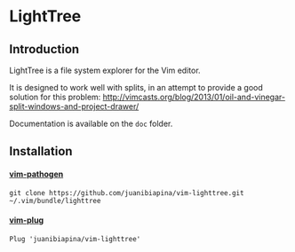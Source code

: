 LightTree
=========

Introduction
------------

LightTree is a file system explorer for the Vim editor.

It is designed to work well with splits, in an attempt to provide a good
solution for this problem:
http://vimcasts.org/blog/2013/01/oil-and-vinegar-split-windows-and-project-drawer/

Documentation is available on the `doc` folder.

Installation
------------

#### [vim-pathogen](https://github.com/tpope/vim-pathogen)

    git clone https://github.com/juanibiapina/vim-lighttree.git ~/.vim/bundle/lighttree

#### [vim-plug](https://github.com/junegunn/vim-plug)

    Plug 'juanibiapina/vim-lighttree'
